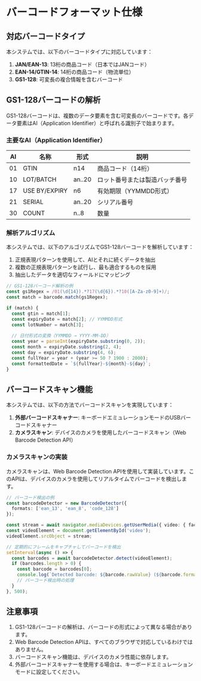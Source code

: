 # バーコードフォーマット仕様

## 対応バーコードタイプ

本システムでは、以下のバーコードタイプに対応しています：

1. **JAN/EAN-13**: 13桁の商品コード（日本ではJANコード）
2. **EAN-14/GTIN-14**: 14桁の商品コード（物流単位）
3. **GS1-128**: 可変長の複合情報を含むバーコード

## GS1-128バーコードの解析

GS1-128バーコードは、複数のデータ要素を含む可変長のバーコードです。各データ要素はAI（Application Identifier）と呼ばれる識別子で始まります。

### 主要なAI（Application Identifier）

| AI | 名称 | 形式 | 説明 |
|----|------|------|------|
| 01 | GTIN | n14 | 商品コード（14桁） |
| 10 | LOT/BATCH | an..20 | ロット番号または製造バッチ番号 |
| 17 | USE BY/EXPIRY | n6 | 有効期限（YYMMDD形式） |
| 21 | SERIAL | an..20 | シリアル番号 |
| 30 | COUNT | n..8 | 数量 |

### 解析アルゴリズム

本システムでは、以下のアルゴリズムでGS1-128バーコードを解析しています：

1. 正規表現パターンを使用して、AIとそれに続くデータを抽出
2. 複数の正規表現パターンを試行し、最も適合するものを採用
3. 抽出したデータを適切なフィールドにマッピング

```typescript
// GS1-128バーコード解析の例
const gs1Regex = /01(\d{14}).*?17(\d{6}).*?10([A-Za-z0-9]+)/;
const match = barcode.match(gs1Regex);

if (match) {
  const gtin = match[1];
  const expiryDate = match[2]; // YYMMDD形式
  const lotNumber = match[3];
  
  // 日付形式の変換（YYMMDD → YYYY-MM-DD）
  const year = parseInt(expiryDate.substring(0, 2));
  const month = expiryDate.substring(2, 4);
  const day = expiryDate.substring(4, 6);
  const fullYear = year + (year >= 50 ? 1900 : 2000);
  const formattedDate = `${fullYear}-${month}-${day}`;
}
```

## バーコードスキャン機能

本システムでは、以下の方法でバーコードスキャンを実現しています：

1. **外部バーコードスキャナー**: キーボードエミュレーションモードのUSBバーコードスキャナー
2. **カメラスキャン**: デバイスのカメラを使用したバーコードスキャン（Web Barcode Detection API）

### カメラスキャンの実装

カメラスキャンは、Web Barcode Detection APIを使用して実装しています。このAPIは、デバイスのカメラを使用してリアルタイムでバーコードを検出します。

```typescript
// バーコード検出の例
const barcodeDetector = new BarcodeDetector({
  formats: ['ean_13', 'ean_8', 'code_128']
});

const stream = await navigator.mediaDevices.getUserMedia({ video: { facingMode: 'environment' } });
const videoElement = document.getElementById('video');
videoElement.srcObject = stream;

// 定期的にフレームをキャプチャしてバーコードを検出
setInterval(async () => {
  const barcodes = await barcodeDetector.detect(videoElement);
  if (barcodes.length > 0) {
    const barcode = barcodes[0];
    console.log(`Detected barcode: ${barcode.rawValue} (${barcode.format})`);
    // バーコード検出時の処理
  }
}, 500);
```

## 注意事項

1. GS1-128バーコードの解析は、バーコードの形式によって異なる場合があります。
2. Web Barcode Detection APIは、すべてのブラウザで対応しているわけではありません。
3. バーコードスキャン機能は、デバイスのカメラ性能に依存します。
4. 外部バーコードスキャナーを使用する場合は、キーボードエミュレーションモードに設定してください。 